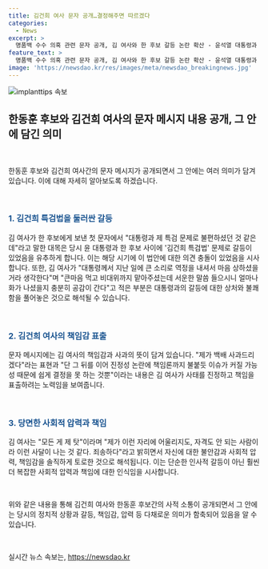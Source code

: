 ```yaml
---
title: 김건희 여사 문자 공개…결정해주면 따르겠다
categories:
  - News
excerpt: >
  명품백 수수 의혹 관련 문자 공개, 김 여사와 한 후보 갈등 논란 확산 - 윤석열 대통령과 국민의힘 당권 주자인 한동훈 후보에게 보낸 김 여사의 문자 내용이 공개되면서 정치권 간 논쟁이 격화되고 있다. 김 여사의 사과 의사를 부인하는 한 후보와 친윤(친윤석열)계와 친한(친한동훈)계의 갈등이 더욱 심화되고 있으며, 공적 채널을 통하지 않고 이뤄진 사적 소통이 논란의 중심이 되고 있다.
feature_text: >
  명품백 수수 의혹 관련 문자 공개, 김 여사와 한 후보 갈등 논란 확산 - 윤석열 대통령과 국민의힘 당권 주자인 한동훈 후보에게 보낸 김 여사의 문자 내용이 공개되면서 정치권 간 논쟁이 격화되고 있다. 김 여사의 사과 의사를 부인하는 한 후보와 친윤(친윤석열)계와 친한(친한동훈)계의 갈등이 더욱 심화되고 있으며, 공적 채널을 통하지 않고 이뤄진 사적 소통이 논란의 중심이 되고 있다.
image: 'https://newsdao.kr/res/images/meta/newsdao_breakingnews.jpg'
---
```


<p><img src="https://newsdao.kr/res/images/meta/newsdao_breakingnews.jpg" alt="implanttips 속보" /></p>

<h2 data-ke-size="size26">한동훈 후보와 김건희 여사의 문자 메시지 내용 공개, 그 안에 담긴 의미</h2>

<p data-ke-size="size16">&nbsp;</p>

<p>한동훈 후보와 김건희 여사간의 문자 메시지가 공개되면서 그 안에는 여러 의미가 담겨 있습니다. 이에 대해 자세히 알아보도록 하겠습니다.</p>

<p data-ke-size="size16">&nbsp;</p>

<h3><b><span style="color: #1a5490;">1. 김건희 특검법을 둘러싼 갈등</span></b></h3>

<p>김 여사가 한 후보에게 보낸 첫 문자에서 "대통령과 제 특검 문제로 불편하셨던 것 같은데"라고 말한 대목은 당시 윤 대통령과 한 후보 사이에 '김건희 특검법' 문제로 갈등이 있었음을 유추하게 합니다. 이는 해당 시기에 이 법안에 대한 의견 충돌이 있었음을 시사합니다. 또한, 김 여사가 "대통령께서 지난 일에 큰 소리로 역정을 내셔서 마음 상하셨을 거라 생각한다"며 "큰마음 먹고 비대위까지 맡아주셨는데 서운한 말씀 들으시니 얼마나 화가 나셨을지 충분히 공감이 간다"고 적은 부분은 대통령과의 갈등에 대한 상처와 불쾌함을 풀어놓은 것으로 해석될 수 있습니다.</p>

<p data-ke-size="size16">&nbsp;</p>

<h3><b><span style="color: #1a5490;">2. 김건희 여사의 책임감 표출</span></b></h3>

<p>문자 메시지에는 김 여사의 책임감과 사과의 뜻이 담겨 있습니다. "제가 백배 사과드리겠다"라는 표현과 "단 그 뒤를 이어 진정성 논란에 책임론까지 불붙듯 이슈가 커질 가능성 때문에 쉽게 결정을 못 하는 것뿐"이라는 내용은 김 여사가 사태를 진정하고 책임을 표출하려는 노력임을 보여줍니다.</p>

<p data-ke-size="size16">&nbsp;</p>

<h3><b><span style="color: #1a5490;">3. 당면한 사회적 압력과 책임</span></b></h3>

<p>김 여사는 "모든 게 제 탓"이라며 "제가 이런 자리에 어울리지도, 자격도 안 되는 사람이라 이런 사달이 나는 것 같다. 죄송하다"라고 밝히면서 자신에 대한 불안감과 사회적 압력, 책임감을 솔직하게 토로한 것으로 해석됩니다. 이는 단순한 인사적 갈등이 아닌 훨씬 더 복잡한 사회적 압력과 책임에 대한 인식임을 시사합니다.</p>

<p data-ke-size="size16">&nbsp;</p>

<p>위와 같은 내용을 통해 김건희 여사와 한동훈 후보간의 사적 소통이 공개되면서 그 안에는 당시의 정치적 상황과 갈등, 책임감, 압력 등 다채로운 의미가 함축되어 있음을 알 수 있습니다.</p>

<p data-ke-size="size16">&nbsp;</p>
실시간 뉴스 속보는, <a href="https://newsdao.kr" rel="dofollow">https://newsdao.kr</a>


